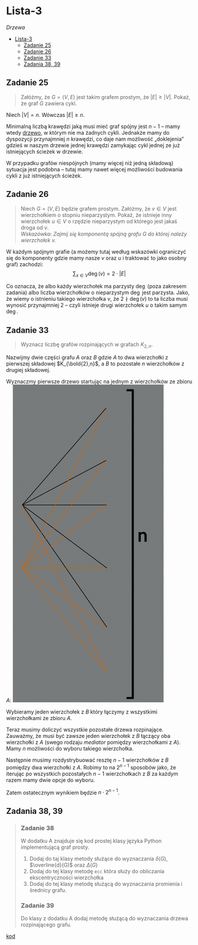 # Lista-3
*Drzewa*

- [Lista-3](#lista-3)
  - [Zadanie 25](#zadanie-25)
  - [Zadanie 26](#zadanie-26)
  - [Zadanie 33](#zadanie-33)
  - [Zadania 38, 39](#zadania-38-39)

## Zadanie 25

> Załóżmy, że $G = (V, E)$ jest takim grafem prostym, że $|E| \ge |V|$. Pokaż, że graf $G$ zawiera
cykl.

Niech $|V| = n$. Wówczas $|E| \ge n$.

Minimalną liczbą krawędzi jaką musi mieć graf spójny jest $n-1$ – mamy wtedy [drzewo](../../wyk/2020-03-18/2020-03-18.md), w którym nie ma żadnych cykli. Jednakże mamy do dyspozycji przynajmniej $n$ krawędzi, co daje nam możliwość „doklejenia” gdzieś w naszym drzewie jednej krawędzi zamykając cykl jednej ze już istniejących ścieżek w drzewie.

W przypadku grafów niespójnych (mamy więcej niż jedną składową) sytuacja jest podobna – tutaj mamy nawet więcej możliwości budowania cykli z już istniejących ścieżek.

## Zadanie 26

> Niech $G = (V, E)$ będzie grafem prostym. Załóżmy, że $v \in V$ jest wierzchołkiem o stopniu nieparzystym. Pokaż, że istnieje inny wierzchołek $u \in V$ o rzędzie nieparzystym od którego jest jakaś droga od $v$.\
> *Wskazówka: Zajmij się komponentą spójną grafu G do której należy wierzchołek v.*

W każdym spójnym grafie (a możemy tutaj według wskazówki ograniczyć się do komponenty gdzie mamy nasze $v$ oraz $u$ i traktować to jako osobny graf) zachodzi:
$$
\sum_{x \in V} \deg(v) = 2\cdot|E|
$$

Co oznacza, że albo każdy wierzchołek ma parzysty $\deg$ (poza zakresem zadania) albo liczba wierzchołków o nieparzystym $\deg$ jest parzysta. Jako, że wiemy o istnieniu takiego wierzchołka $v$, że $2 \nmid \deg(v)$ to ta liczba musi wynosić przynajmniej $2$ – czyli istnieje drugi wierzchołek $u$ o takim samym $\deg$.

## Zadanie 33

> Wyznacz liczbę grafów rozpinających w grafach $K_{2,n}$.

Nazwijmy dwie części grafu $A$ oraz $B$ gdzie $A$ to dwa wierzchołki z pierwszej składowej $K_{\bold{2},n}$, a $B$ to pozostałe $n$ wierzchołków z drugiej składowej.

Wyznaczmy pierwsze drzewo startując na jednym z wierzchołków ze zbioru $A$:
![1](z33-1.png)

Wybieramy jeden wierzchołek z $B$ który łączymy z wszystkimi wierzchołkami ze zbioru $A$.

Teraz musimy doliczyć wszystkie pozostałe drzewa rozpinające.
Zauważmy, że musi być zawsze jeden wierzchołek z $B$ łączący oba wierzchołki z $A$ (swego rodzaju *mediator* pomiędzy wierzchołkami z $A$). Mamy $n$ możliwości do wyboru takiego wierzchołka.

Następnie musimy rozdystrybuować resztę $n-1$ wierzchołków z $B$ pomiędzy dwa wierzchołki z $A$. Robimy to na $2^{n-1}$ sposobów jako, że iterując po wszystkich pozostałych $n-1$ wierzchołkach z $B$ za każdym razem mamy dwie opcje do wyboru.

Zatem ostatecznym wynikiem będzie $n\cdot 2^{n-1}$.

## Zadania 38, 39

> ### Zadanie 38
> W dodatku A znajduje się kod prostej klasy języka Python implementującą graf prosty.
>
> 1. Dodaj do taj klasy metody służące do wyznaczania $\delta(G)$, $\overline{d}(G)$ oraz $\Delta(G)$
> 2. Dodaj do tej klasy metodę `ecc` która służy do obliczania ekscentryczności wierzchołka
> 3. Dodaj do tej klasy metodę służącą do wyznaczania promienia i średnicy grafu.
>
> ### Zadanie 39
> Do klasy z dodatku A dodaj metodę służącą do wyznaczania drzewa rozpinającego grafu.

[kod](ex-38-39.py)
